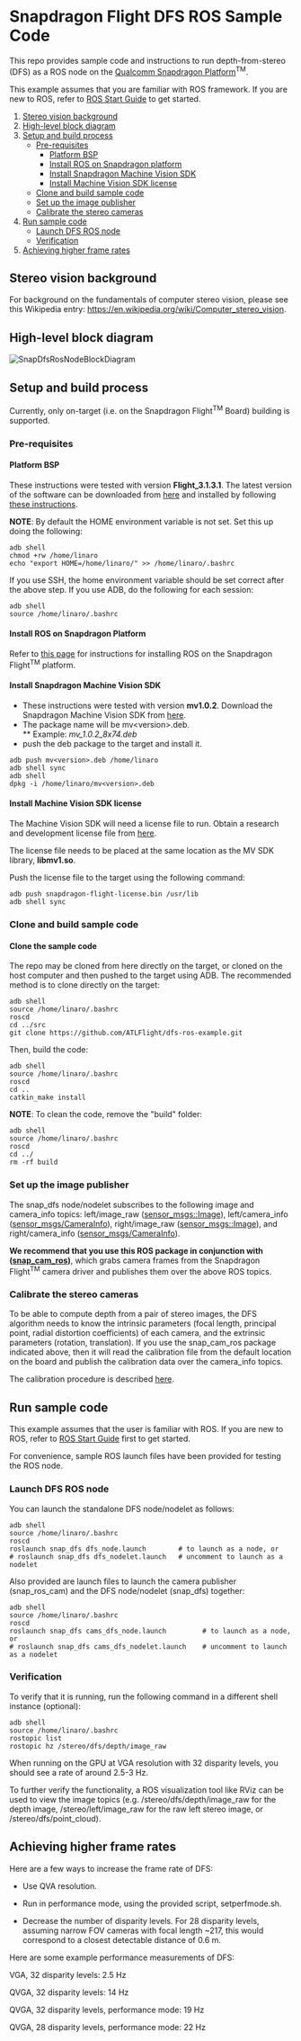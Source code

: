 # Snapdragon Flight DFS ROS Sample Code

This repo provides sample code and instructions to run depth-from-stereo (DFS) as a ROS node on the [Qualcomm Snapdragon Platform](https://developer.qualcomm.com/hardware/snapdragon-flight)<sup>TM</sup>. 

This example assumes that you are familiar with ROS framework.  If you are new to ROS, refer to [ROS Start Guide](http://wiki.ros.org/ROS/StartGuide) to get started.

1. [Stereo vision background](#stereo-vision-background)
1. [High-level block diagram](#high-level-block-diagram)
1. [Setup and build process](#setup-and-build-process)
    * [Pre-requisites](#pre-requisites)
        * [Platform BSP](#platform-bsp)
        * [Install ROS on Snapdragon platform](#install-ros-on-snapdragon-platform)
        * [Install Snapdragon Machine Vision SDK](#install-snapdragon-machine-vision-sdk)
        * [Install Machine Vision SDK license](#install-machine-vision-sdk-license)
    * [Clone and build sample code](#clone-and-build-sample-code)
    * [Set up the image publisher](#set-up-the-image-publisher)
    * [Calibrate the stereo cameras](#calibrate-the-stereo-cameras)
1. [Run sample code](#run-sample-code)
    * [Launch DFS ROS node](#launch-dfs-ros-node)
    * [Verification](#verification)
1. [Achieving higher frame rates](#achieving-higher-frame-rates)

## Stereo vision background

For background on the fundamentals of computer stereo vision, please see this Wikipedia entry: https://en.wikipedia.org/wiki/Computer_stereo_vision.

## High-level block diagram
![SnapDfsRosNodeBlockDiagram](images/SnapDfsRosNodeBlockDiagram.png)

## Setup and build process

Currently, only on-target (i.e. on the Snapdragon Flight<sup>TM</sup> Board) building is supported.

### Pre-requisites

#### Platform BSP

These instructions were tested with version **Flight_3.1.3.1**. The latest version of the software can be downloaded from [here](http://support.intrinsyc.com/projects/snapdragon-flight/files) and installed by following [these instructions](http://support.intrinsyc.com/projects/snapdragon-flight/wiki).

**NOTE**: By default the HOME environment variable is not set.  Set this up doing the following:

```
adb shell
chmod +rw /home/linaro
echo "export HOME=/home/linaro/" >> /home/linaro/.bashrc
```

If you use SSH, the home environment variable should be set correct after the above step. 
If you use ADB, do the following for each session:

```
adb shell
source /home/linaro/.bashrc
```

#### Install ROS on Snapdragon Platform

Refer to [this page](https://github.com/ATLFlight/ATLFlightDocs/blob/master/SnapdragonROSInstallation.md) for instructions for installing ROS on the Snapdragon Flight<sup>TM</sup> platform.

#### Install Snapdragon Machine Vision SDK

* These instructions were tested with version **mv1.0.2**. Download the Snapdragon Machine Vision SDK from [here](https://developer.qualcomm.com/hardware/snapdragon-flight/machine-vision-sdk).
* The package name will be mv\<version\>.deb.  
** Example: *mv_1.0.2_8x74.deb*
* push the deb package to the target and install it.

```
adb push mv<version>.deb /home/linaro
adb shell sync
adb shell
dpkg -i /home/linaro/mv<version>.deb
```

#### Install Machine Vision SDK license

The Machine Vision SDK will need a license file to run.  Obtain a research and development license file from [here](https://developer.qualcomm.com/sdflight-key-req).

The license file needs to be placed at the same location as the MV SDK library, **libmv1.so**.

Push the license file to the target using the following command:

```
adb push snapdragon-flight-license.bin /usr/lib
adb shell sync
```

### Clone and build sample code

#### Clone the sample code
The repo may be cloned from here directly on the target, or cloned on the host computer and then pushed to the target using ADB. The recommended method is to clone directly on the target:

```
adb shell
source /home/linaro/.bashrc
roscd
cd ../src
git clone https://github.com/ATLFlight/dfs-ros-example.git
```

Then, build the code:

```
adb shell
source /home/linaro/.bashrc
roscd
cd ..
catkin_make install
```

**NOTE**: To clean the code, remove the "build" folder:

```
adb shell
source /home/linaro/.bashrc
roscd
cd ../
rm -rf build
```

### Set up the image publisher

The snap_dfs node/nodelet subscribes to the following image and camera_info topics: left/image_raw ([sensor_msgs::Image](http://docs.ros.org/api/sensor_msgs/html/msg/CameraInfo.html)), left/camera_info ([sensor_msgs/CameraInfo](http://docs.ros.org/api/sensor_msgs/html/msg/CameraInfo.html)), right/image_raw ([sensor_msgs::Image](http://docs.ros.org/api/sensor_msgs/html/msg/CameraInfo.html)), and right/camera_info ([sensor_msgs/CameraInfo](http://docs.ros.org/api/sensor_msgs/html/msg/CameraInfo.html)). 

**We recommend that you use this ROS package in conjunction with ([snap_cam_ros](https://github.com/ATLFlight/snap_cam_ros))**, which grabs camera frames from the Snapdragon Flight<sup>TM</sup> camera driver and publishes them over the above ROS topics.

### Calibrate the stereo cameras

To be able to compute depth from a pair of stereo images, the DFS algorithm needs to know the intrinsic parameters (focal length, principal point, radial distortion coefficients) of each camera, and the extrinsic parameters (rotation, translation). If you use the snap_cam_ros package indicated above, then it will read the calibration file from the default location on the board and publish the calibration data over the camera_info topics. 

The calibration procedure is described [here](StereoCalibration.md).

## Run sample code

This example assumes that the user is familiar with ROS. If you are new to ROS, refer to [ROS Start Guide](http://wiki.ros.org/ROS/StartGuide) first to get started.


For convenience, sample ROS launch files have been provided for testing the ROS node. 

### Launch DFS ROS node

You can launch the standalone DFS node/nodelet as follows:

```
adb shell
source /home/linaro/.bashrc
roscd
roslaunch snap_dfs dfs_node.launch        # to launch as a node, or
# roslaunch snap_dfs dfs_nodelet.launch   # uncomment to launch as a nodelet
```

Also provided are launch files to launch the camera publisher (snap_ros_cam) and the DFS node/nodelet (snap_dfs) together:

```
adb shell
source /home/linaro/.bashrc
roscd
roslaunch snap_dfs cams_dfs_node.launch         # to launch as a node, or
# roslaunch snap_dfs cams_dfs_nodelet.launch    # uncomment to launch as a nodelet
```


### Verification

To verify that it is running, run the following command in a different shell instance (optional):

```
adb shell
source /home/linaro/.bashrc
rostopic list
rostopic hz /stereo/dfs/depth/image_raw
```

When running on the GPU at VGA resolution with 32 disparity levels, you should see a rate of around 2.5-3 Hz. 

To further verify the functionality, a ROS visualization tool like RViz can be used to view the image topics (e.g. /stereo/dfs/depth/image_raw for the depth image, /stereo/left/image_raw for the raw left stereo image, or /stereo/dfs/point_cloud).

## Achieving higher frame rates

Here are a few ways to increase the frame rate of DFS:

* Use QVA resolution.

* Run in performance mode, using the provided script, setperfmode.sh.

* Decrease the number of disparity levels. For 28 disparity levels, assuming narrow FOV cameras with focal length ~217, this would correspond to a closest detectable distance of 0.6 m.

Here are some example performance measurements of DFS:

VGA, 32 disparity levels: 2.5 Hz

QVGA, 32 disparity levels: 14 Hz

QVGA, 32 disparity levels, performance mode: 19 Hz

QVGA, 28 disparity levels, performance mode: 22 Hz
